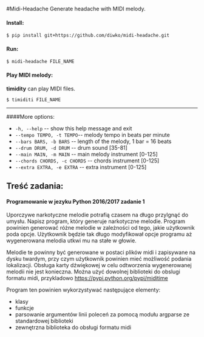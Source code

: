#Midi-Headache
Generate headache with MIDI melody.

#### Install:
```shell
$ pip install git+https://github.com/diwko/midi-headache.git
```

#### Run:
```shell
$ midi-headache FILE_NAME
```
#### Play MIDI melody:
**timidity** can play MIDI files.
```shell
$ timiditi FILE_NAME
```
***
####More options:
  * `-h, --help` -- show this help message and exit
  * `--tempo TEMPO, -t TEMPO`-- melody tempo in beats per minute
  * `--bars BARS, -b BARS` -- length of the melody, 1 bar = 16 beats
  * `--drum DRUM, -d DRUM` -- drum sound [35-81]
  * `--main MAIN, -m MAIN` -- main melody instrument [0-125]
  * `--chords CHORDS, -c CHORDS` -- chords instrument [0-125]
  * `--extra EXTRA, -e EXTRA` -- extra instrument [0-125]

## Treść zadania:

#### Programowanie w jezyku Python 2016/2017 zadanie 1
Uporczywe narkotyczne melodie potrafią czasem na długo przylgnąć do umysłu.
Napisz program, który generuje narkotyczne melodie. Program powinien generować różne melodie w zależności od tego, jakie użytkownik poda opcje. Użytkownik będzie tak długo modyfikował opcje programu aż wygenerowana melodia utkwi mu na stałe w głowie.

Melodie te powinny być generowane w postaci plików midi i zapisywane na dysku twardym, przy czym użytkownik powinien mieć możliwość podania lokalizacji. Obsługa karty dźwiękowej w celu odtworzenia wygenerowanej melodii nie jest konieczna. Można użyć dowolnej biblioteki do obslugi formatu midi, przykladowo https://pypi.python.org/pypi/miditime


Program ten powinien wykorzystywać następujące elementy:
 - klasy
 - funkcje
 - parsowanie argumentów linii poleceń za pomocą modułu argparse ze standardowej biblioteki
 - zewnętrzna biblioteka do obsługi formatu midi
